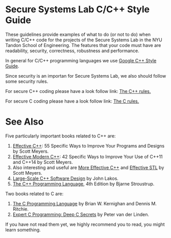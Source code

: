 # Secure Systems Lab C/C++ Style Guide

These guidelines provide examples of what to do (or not to do) when writing
C/C++ code for the projects of the Secure Systems Lab in the NYU Tandon School
of Engineering.
The features that your code must have are readability, security, correctness,
robustness and performance.

In general for C/C++ programming languages we use [Google C++ Style Guide](https://google.github.io/styleguide/cppguide.html).

Since security is an importan for Secure Systems Lab, we also should follow some
security rules.

For secure C++ coding please have a look follow link:
[The C++ rules.](https://www.securecoding.cert.org/confluence/pages/viewpage.action?pageId=637)

For secure C coding please have a look follow link:
[The C rules.](https://www.securecoding.cert.org/confluence/display/c/SEI+CERT+C+Coding+Standard)

# See Also

Five particularly important books related to C++ are:

1. [Effective C++](https://www.amazon.com/Effective-Specific-Improve-Programs-Designs/dp/0321334876/ref=sr_1_1?ie=UTF8&qid=1492226150&sr=8-1&keywords=effective+c%2B%2B):
   55 Specific Ways to Improve Your Programs and Designs by Scott Meyers.
2. [Effective Modern C++](https://www.amazon.com/Effective-Modern-Specific-Ways-Improve/dp/1491903996/ref=sr_1_2?ie=UTF8&qid=1492226150&sr=8-2&keywords=effective+c%2B%2B):
 42 Specific Ways to Improve Your Use of C++11 and C++14 by Scott Meyers.
3. Also interesting and useful are [More Effective C++](https://www.amazon.com/More-Effective-Improve-Programs-Designs/dp/020163371X/ref=sr_1_4?ie=UTF8&qid=1492226150&sr=8-4&keywords=effective+c%2B%2B) and [Effective STL](https://www.amazon.com/Effective-STL-Specific-Standard-Template/dp/0201749629/ref=sr_1_5?ie=UTF8&qid=1492226150&sr=8-5&keywords=effective+c%2B%2B)
   by Scott Meyers.
4. [Large-Scale C++ Software Design](https://www.amazon.com/Large-Scale-Software-Design-John-Lakos/dp/0201633620/ref=sr_1_1) by John Lakos.
5. [The C++ Programming Language](https://www.amazon.com/C-Programming-Language-4th/dp/0321563840), 4th Edition by Bjarne Stroustrup.

Two books related to C are:

1. [The C Programming Language](https://www.amazon.com/Programming-Language-Brian-W-Kernighan/dp/0131103628) by Brian W. Kernighan and Dennis M. Ritchie.
2. [Expert C Programming: Deep C Secrets](https://www.amazon.com/Expert-Programming-Peter-van-Linden/dp/0131774298) by Peter van der Linden.

If you have not read them yet, we highly recommend you to read, you might learn
something.
